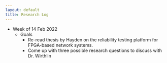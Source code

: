 ```yaml
---
layout: default
title: Research Log
---
```


* Week of 14 Feb 2022
  * Goals
    * Re-read thesis by Hayden on the reliability testing platform for FPGA-based network systems.
    * Come up with three possible research questions to discuss with Dr. Wirthlin
